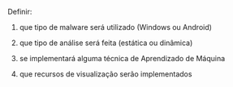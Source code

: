 Definir:

1) que tipo de malware será utilizado (Windows ou Android)

2) que tipo de análise será feita (estática ou dinâmica)

3) se implementará alguma técnica de Aprendizado de Máquina

4) que recursos de visualização serão implementados
